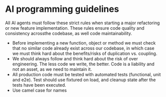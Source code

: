 # AI programming guidelines

All AI agents must follow these strict rules when starting a major refactoring or new feature implementation. These rules ensure code quality and consistency acrossthe codebase, as well code maintainability.

- Before implementing a new function, object or method we must check that no similar code already exist across our codebase, in which case we must think hard about the benefits/risks of duplication vs. coupling.
- We should always follow and think hard about the risk of over engineering. The less code we write, the better. Code is a liability and not an asset, as we need to maintain it.
- All production code must be tested with automated tests (functional, unit and e2e). Test should use fixtured on load, and cleanup state after the tests have been executed.
- Use camel case for names
